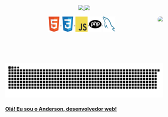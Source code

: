 
<div align="center">
    <a href="https://github.com/andersonzero0">
    <img height="180em" src="https://github-readme-stats.vercel.app/api?username=andersonzero0&show_icons=true&theme=onedark&include_all_commits=true&count_private=true"/>
    <img height="180em" src="https://github-readme-stats.vercel.app/api/top-langs/?username=andersonzero0&layout=compact&langs_count=7&theme=onedark">
    <div style="display: inline_block"><br>
      <img align="center" height="50" width="40" src="https://raw.githubusercontent.com/devicons/devicon/master/icons/html5/html5-original.svg">
      <img align="center" height="50" width="40" src="https://raw.githubusercontent.com/devicons/devicon/master/icons/css3/css3-original.svg">
      <img align="center" height="50" width="40" src="https://raw.githubusercontent.com/devicons/devicon/master/icons/javascript/javascript-original.svg">
      <img align="center" height="50" width="40" src="https://raw.githubusercontent.com/devicons/devicon/master/icons/php/php-plain.svg">
      <img align="center" height="50" width="40" src="https://raw.githubusercontent.com/devicons/devicon/master/icons/mysql/mysql-original.svg">
      <img align="right" height="150" style="border-radius:50px;" src="https://i.imgur.com/Sy3Gvnq.png">
  </div>
</div>
  
![Snake animation](https://github.com/andersonzero0/andersonzero0/blob/output/github-contribution-grid-snake.svg)
  
  ### Olá! Eu sou o Anderson, desenvolvedor web!
